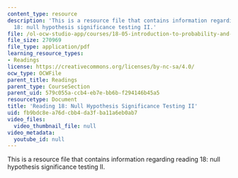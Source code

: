 ```yaml
---
content_type: resource
description: 'This is a resource file that contains information regarding reading
  18: null hypothesis significance testing II.'
file: /ol-ocw-studio-app/courses/18-05-introduction-to-probability-and-statistics-spring-2014/fb9bdc8ea76dcbb4da3fba11a6eb0ab7_MIT18_05S14_Reading18.pdf
file_size: 270969
file_type: application/pdf
learning_resource_types:
- Readings
license: https://creativecommons.org/licenses/by-nc-sa/4.0/
ocw_type: OCWFile
parent_title: Readings
parent_type: CourseSection
parent_uid: 579c055a-ccb4-eb7e-bb6b-f294146b45a5
resourcetype: Document
title: 'Reading 18: Null Hypothesis Significance Testing II'
uid: fb9bdc8e-a76d-cbb4-da3f-ba11a6eb0ab7
video_files:
  video_thumbnail_file: null
video_metadata:
  youtube_id: null
---
```

This is a resource file that contains information regarding reading 18: null hypothesis significance testing II.